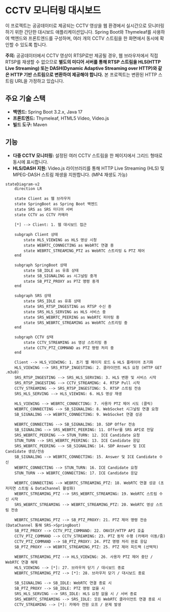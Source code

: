 # CCTV 모니터링 대시보드

이 프로젝트는 공공데이터로 제공되는 CCTV 영상을 웹 환경에서 실시간으로 모니터링하기 위한 간단한 대시보드 애플리케이션입니다. Spring Boot와 Thymeleaf를 사용하여 백엔드와 프론트엔드를 구성하며, 여러 개의 CCTV 스트림을 한 화면에서 동시에 확인할 수 있도록 합니다.

**주의:** 공공데이터에서 CCTV 영상이 RTSP로만 제공될 경우, 웹 브라우저에서 직접 RTSP를 재생할 수 없으므로 **별도의 미디어 서버를 통해 RTSP 스트림을 HLS(HTTP Live Streaming) 또는 DASH(Dynamic Adaptive Streaming over HTTP)와 같은 HTTP 기반 스트림으로 변환하여 제공해야 합니다.** 본 프로젝트는 변환된 HTTP 스트림 URL을 가정하고 있습니다.

##  주요 기술 스택

* **백엔드:** Spring Boot 3.2.x, Java 17
* **프론트엔드:** Thymeleaf, HTML5 Video, Video.js
* **빌드 도구:** Maven


## 기능

* **다중 CCTV 모니터링:** 설정된 여러 CCTV 스트림을 한 페이지에서 그리드 형태로 동시에 표시합니다.
* **HLS/DASH 지원:** Video.js 라이브러리를 통해 HTTP Live Streaming (HLS) 및 MPEG-DASH 스트림 재생을 지원합니다. (MP4 재생도 가능)


```mermaid
stateDiagram-v2
    direction LR

    state Client as 웹 브라우저
    state SpringBoot as Spring Boot 백엔드
    state SRS as SRS 미디어 서버
    state CCTV as CCTV 카메라

    [*] --> Client: 1. 웹 대시보드 접근

    subgraph Client 상태
        state HLS_VIEWING as HLS 영상 시청
        state WEBRTC_CONNECTING as WebRTC 연결 중
        state WEBRTC_STREAMING_PTZ as WebRTC 스트리밍 & PTZ 제어
    end

    subgraph SpringBoot 상태
        state SB_IDLE as 유휴 상태
        state SB_SIGNALING as 시그널링 중개
        state SB_PTZ_PROXY as PTZ 명령 중개
    end

    subgraph SRS 상태
        state SRS_IDLE as 유휴 상태
        state SRS_RTSP_INGESTING as RTSP 수신 중
        state SRS_HLS_SERVING as HLS 서비스 중
        state SRS_WEBRTC_PEERING as WebRTC 피어링 중
        state SRS_WEBRTC_STREAMING as WebRTC 스트리밍 중
    end

    subgraph CCTV 상태
        state CCTV_STREAMING as 영상 스트리밍 중
        state CCTV_PTZ_COMMAND as PTZ 명령 처리 중
    end

    Client --> HLS_VIEWING: 1. 초기 웹 페이지 로드 & HLS 플레이어 초기화
    HLS_VIEWING --> SRS_RTSP_INGESTING: 2. 클라이언트 HLS 요청 (HTTP GET .m3u8)
    SRS_RTSP_INGESTING --> SRS_HLS_SERVING: 3. HLS 변환 및 서비스 시작
    SRS_RTSP_INGESTING --> CCTV_STREAMING: 4. RTSP Pull 시작
    CCTV_STREAMING --> SRS_RTSP_INGESTING: 5. RTSP 스트림 전송
    SRS_HLS_SERVING --> HLS_VIEWING: 6. HLS 영상 재생

    HLS_VIEWING --> WEBRTC_CONNECTING: 7. 사용자 PTZ 제어 시도 (클릭)
    WEBRTC_CONNECTING --> SB_SIGNALING: 8. WebSocket 시그널링 연결 요청
    SB_SIGNALING --> WEBRTC_CONNECTING: 9. WebSocket 연결 성공

    WEBRTC_CONNECTING --> SB_SIGNALING: 10. SDP Offer 전송
    SB_SIGNALING --> SRS_WEBRTC_PEERING: 11. Offer를 SRS API로 전달
    SRS_WEBRTC_PEERING --> STUN_TURN: 12. ICE Candidate 요청
    STUN_TURN --> SRS_WEBRTC_PEERING: 13. ICE Candidate 응답
    SRS_WEBRTC_PEERING --> SB_SIGNALING: 14. SDP Answer 및 ICE Candidate 생성/전송
    SB_SIGNALING --> WEBRTC_CONNECTING: 15. Answer 및 ICE Candidate 수신
    WEBRTC_CONNECTING --> STUN_TURN: 16. ICE Candidate 요청
    STUN_TURN --> WEBRTC_CONNECTING: 17. ICE Candidate 응답

    WEBRTC_CONNECTING --> WEBRTC_STREAMING_PTZ: 18. WebRTC 연결 성공 (초저지연 스트림 & DataChannel 활성화)
    WEBRTC_STREAMING_PTZ --> SRS_WEBRTC_STREAMING: 19. WebRTC 스트림 수신 시작
    SRS_WEBRTC_STREAMING --> WEBRTC_STREAMING_PTZ: 20. WebRTC 영상 스트림 전송

    WEBRTC_STREAMING_PTZ --> SB_PTZ_PROXY: 21. PTZ 제어 명령 전송 (DataChannel 통해 SRS->SpringBoot)
    SB_PTZ_PROXY --> CCTV_PTZ_COMMAND: 22. ONVIF/HTTP API 호출
    CCTV_PTZ_COMMAND --> CCTV_STREAMING: 23. PTZ 동작 수행 (카메라 이동/줌)
    CCTV_PTZ_COMMAND --> SB_PTZ_PROXY: 24. PTZ 명령 처리 완료 응답
    SB_PTZ_PROXY --> WEBRTC_STREAMING_PTZ: 25. PTZ 제어 피드백 (선택적)

    WEBRTC_STREAMING_PTZ --> HLS_VIEWING: 26. 사용자 PTZ 제어 중단 / WebRTC 연결 해제
    HLS_VIEWING --> [*]: 27. 브라우저 닫기 / 대시보드 종료
    WEBRTC_STREAMING_PTZ --> [*]: 28. 브라우저 닫기 / 대시보드 종료

    SB_SIGNALING --> SB_IDLE: WebRTC 연결 종료 시
    SB_PTZ_PROXY --> SB_IDLE: PTZ 명령 없을 시
    SRS_HLS_SERVING --> SRS_IDLE: HLS 요청 없을 시 / 서버 종료
    SRS_WEBRTC_STREAMING --> SRS_IDLE: 모든 WebRTC 클라이언트 연결 종료 시
    CCTV_STREAMING --> [*]: 카메라 전원 오프 / 문제 발생
```